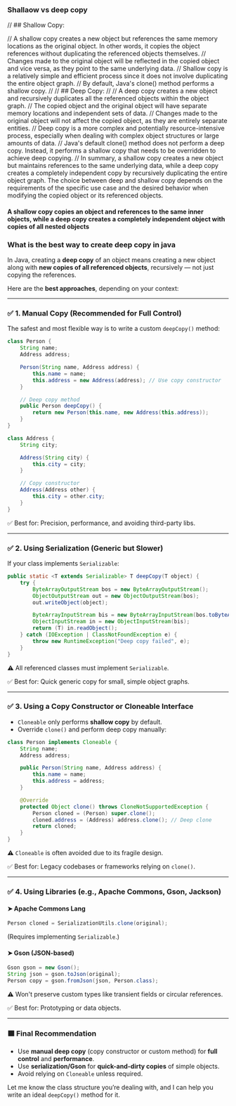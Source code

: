 ### Shallaow vs deep copy

// ## Shallow Copy:

// A shallow copy creates a new object but references the same memory locations as the original object. In other words, it copies the object references without duplicating the referenced objects themselves.
// Changes made to the original object will be reflected in the copied object and vice versa, as they point to the same underlying data.
// Shallow copy is a relatively simple and efficient process since it does not involve duplicating the entire object graph.
// By default, Java's clone() method performs a shallow copy.
//
// ## Deep Copy:
//
// A deep copy creates a new object and recursively duplicates all the referenced objects within the object graph.
// The copied object and the original object will have separate memory locations and independent sets of data.
// Changes made to the original object will not affect the copied object, as they are entirely separate entities.
// Deep copy is a more complex and potentially resource-intensive process, especially when dealing with complex object structures or large amounts of data.
// Java's default clone() method does not perform a deep copy. Instead, it performs a shallow copy that needs to be overridden to achieve deep copying.
// In summary, a shallow copy creates a new object but maintains references to the same underlying data, while a deep copy creates a completely independent copy by recursively duplicating the entire object graph. The choice between deep and shallow copy depends on the requirements of the specific use case and the desired behavior when modifying the copied object or its referenced objects.

#### A shallow copy copies an object and references to the same inner objects, while a deep copy creates a completely independent object with copies of all nested objects

### What is the best way to create deep copy in java

In Java, creating a **deep copy** of an object means creating a new object along with **new copies of all referenced objects**, recursively — not just copying the references.

Here are the **best approaches**, depending on your context:

---

### ✅ 1. **Manual Copy (Recommended for Full Control)**

The safest and most flexible way is to write a custom `deepCopy()` method:

```java
class Person {
    String name;
    Address address;

    Person(String name, Address address) {
        this.name = name;
        this.address = new Address(address); // Use copy constructor
    }

    // Deep copy method
    public Person deepCopy() {
        return new Person(this.name, new Address(this.address));
    }
}

class Address {
    String city;

    Address(String city) {
        this.city = city;
    }

    // Copy constructor
    Address(Address other) {
        this.city = other.city;
    }
}
```

✅ Best for: Precision, performance, and avoiding third-party libs.

---

### ✅ 2. **Using Serialization (Generic but Slower)**

If your class implements `Serializable`:

```java
public static <T extends Serializable> T deepCopy(T object) {
    try {
        ByteArrayOutputStream bos = new ByteArrayOutputStream();
        ObjectOutputStream out = new ObjectOutputStream(bos);
        out.writeObject(object);

        ByteArrayInputStream bis = new ByteArrayInputStream(bos.toByteArray());
        ObjectInputStream in = new ObjectInputStream(bis);
        return (T) in.readObject();
    } catch (IOException | ClassNotFoundException e) {
        throw new RuntimeException("Deep copy failed", e);
    }
}
```

⚠️ All referenced classes must implement `Serializable`.

✅ Best for: Quick generic copy for small, simple object graphs.

---

### ✅ 3. **Using a Copy Constructor or Cloneable Interface**

- `Cloneable` only performs **shallow copy** by default.
- Override `clone()` and perform deep copy manually:

```java
class Person implements Cloneable {
    String name;
    Address address;

    public Person(String name, Address address) {
        this.name = name;
        this.address = address;
    }

    @Override
    protected Object clone() throws CloneNotSupportedException {
        Person cloned = (Person) super.clone();
        cloned.address = (Address) address.clone(); // Deep clone
        return cloned;
    }
}
```

⚠️ `Cloneable` is often avoided due to its fragile design.

✅ Best for: Legacy codebases or frameworks relying on `clone()`.

---

### ✅ 4. **Using Libraries (e.g., Apache Commons, Gson, Jackson)**

#### ➤ Apache Commons Lang

```java
Person cloned = SerializationUtils.clone(original);
```

(Requires implementing `Serializable`.)

#### ➤ Gson (JSON-based)

```java
Gson gson = new Gson();
String json = gson.toJson(original);
Person copy = gson.fromJson(json, Person.class);
```

⚠️ Won't preserve custom types like transient fields or circular references.

✅ Best for: Prototyping or data objects.

---

### 🟩 Final Recommendation

- Use **manual deep copy** (copy constructor or custom method) for **full control** and **performance**.
- Use **serialization/Gson** for **quick-and-dirty copies** of simple objects.
- Avoid relying on `Cloneable` unless required.

Let me know the class structure you’re dealing with, and I can help you write an ideal `deepCopy()` method for it.

